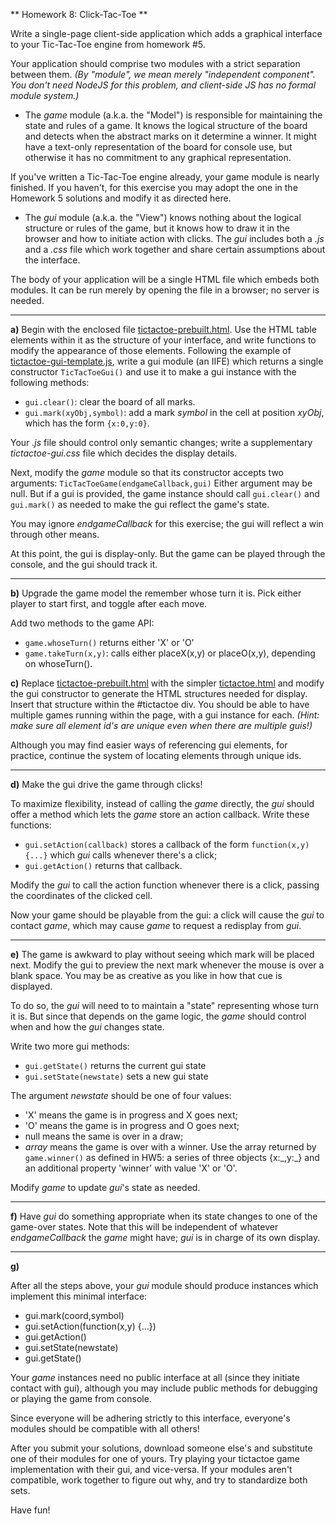 ** Homework 8: Click-Tac-Toe **

Write a single-page client-side application which adds a graphical interface to your Tic-Tac-Toe engine from homework #5.

Your application should comprise two modules with a strict separation between them.
_(By "module", we mean merely "independent component".  You don't need NodeJS for this problem, and client-side JS has no formal module system.)_

* The _game_ module (a.k.a. the "Model") is responsible for maintaining the state and rules of a game.  It knows the logical structure of the board and detects when the abstract marks on it determine a winner.
It might have a text-only representation of the board for console use, but otherwise it has no commitment to any graphical representation.

If you've written a Tic-Tac-Toe engine already, your game module is nearly finished.  If you haven't, for this exercise you may adopt the one in the Homework 5 solutions and modify it as directed here.


* The _gui_ module (a.k.a. the "View") knows nothing about the logical structure or rules of the game, but it knows how to draw it in the browser and how to initiate action with clicks.
The _gui_ includes both a _.js_ and a _.css_ file which work together and share certain assumptions about the interface.

The body of your application will be a single HTML file which embeds both modules.  It can be run merely by opening the file in a browser; no server is needed.

---

**a)** Begin with the enclosed file [tictactoe-prebuilt.html](tictactoe-prebuilt.html).  Use the HTML table elements within it as the structure of your interface, and write functions to modify the appearance of those elements.  Following the example of [tictactoe-gui-template.js](tictactoe-gui-template.js), write a gui module (an IIFE) which returns a single constructor `TicTacToeGui()` and use it to make a gui instance with the following methods:

* `gui.clear()`: clear the board of all marks.
* `gui.mark(xyObj,symbol)`: add a mark _symbol_ in the cell at position _xyObj_, which has the form `{x:0,y:0}`.

Your _.js_ file should control only semantic changes; write a supplementary _tictactoe-gui.css_ file which decides the display details.

Next, modify the _game_ module so that its constructor accepts two arguments:
`TicTacToeGame(endgameCallback,gui)`
Either argument may be null.  But if a gui is provided, the game instance should call `gui.clear()` and `gui.mark()` as needed to make the gui reflect the game's state.

You may ignore _endgameCallback_ for this exercise; the gui will reflect a win through other means.

<!--
Game API:
placeX()
placeO()
clear()
winner()

GUI API:
mark()
clear()
-->

At this point, the gui is display-only.  But the game can be played through the console, and the gui should track it.

---

**b)** Upgrade the game model the remember whose turn it is.  Pick either player to start first, and toggle after each move.

Add two methods to the game API:

* `game.whoseTurn()` returns either 'X' or 'O'
* `game.takeTurn(x,y)`: calls either placeX(x,y) or placeO(x,y), depending on whoseTurn().

**c)** Replace [tictactoe-prebuilt.html](tictactoe-prebuilt.html) with the simpler [tictactoe.html](tictactoe.html) and modify the gui constructor to generate the HTML structures needed for display.  Insert that structure within the #tictactoe div.  You should be able to have multiple games running within the page, with a gui instance for each. _(Hint: make sure all element id's are unique even when there are multiple guis!)_

Although you may find easier ways of referencing gui elements, for practice, continue the system of locating elements through unique ids.

---

**d)** Make the gui drive the game through clicks!

To maximize flexibility, instead of calling the _game_ directly, the _gui_ should offer a method which lets the _game_ store an action callback.
Write these functions:

* `gui.setAction(callback)` stores a callback of the form `function(x,y){...}` which _gui_ calls whenever there's a click;
* `gui.getAction()` returns that callback.

Modify the _gui_ to call the action function whenever there is a click, passing the coordinates of the clicked cell.

Now your game should be playable from the gui: a click will cause the _gui_ to contact _game_, which may cause _game_ to request a redisplay from _gui_.

---

**e)** The game is awkward to play without seeing which mark will be placed next.
Modify the gui to preview the next mark whenever the mouse is over a blank space.  You may be as creative as you like in how that cue is displayed.

To do so, the _gui_ will need to to maintain a "state" representing whose turn it is.  But since that depends on the game logic, the _game_ should control when and how the _gui_ changes state.

Write two more gui methods:

* `gui.getState()` returns the current gui state
* `gui.setState(newstate)` sets a new gui state

The argument _newstate_ should be one of four values:

* 'X' means the game is in progress and X goes next;
* 'O' means the game is in progress and O goes next;
* null means the same is over in a draw;
* _array_ means the game is over with a winner.  Use the array returned by `game.winner()` as defined in HW5:
a series of three objects {x:\_,y:\_} and an additional property 'winner' with value 'X' or 'O'.

Modify _game_ to update _gui_'s state as needed.

---

**f)** Have _gui_ do something appropriate when its state changes to one of the game-over states.  Note that this will be independent of whatever _endgameCallback_ the _game_ might have; _gui_ is in charge of its own display.

---

**g)**

After all the steps above, your _gui_ module should produce instances which implement this minimal interface:

* gui.mark(coord,symbol)
* gui.setAction(function(x,y) {...})
* gui.getAction()
* gui.setState(newstate)
* gui.getState()

Your _game_ instances need no public interface at all (since they initiate contact with gui), although you may include public methods for debugging or playing the game from console.

Since everyone will be adhering strictly to this interface, everyone's modules should be compatible with all others!

After you submit your solutions, download someone else's and substitute one of their modules for one of yours.
Try playing your tictactoe game implementation with their gui, and vice-versa.  If your modules aren't compatible, work together to figure out why, and try to standardize both sets.

Have fun!

